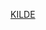[KILDE](https://github.com/agangster1/Sandsynlighed-og-statestik-formelsamling/blob/main/mm_5Special%20probability%20distributions%20for%20Uniform%2C%20Exponential%20and%20Normal.ipynb)